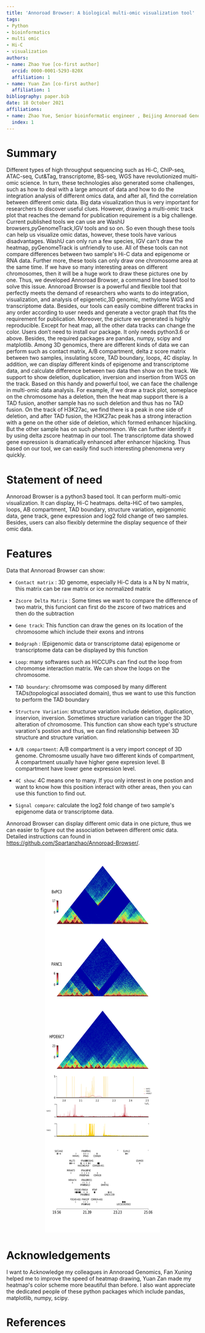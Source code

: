 ```yaml
---
title: 'Annoroad Browser: A biological multi-omic visualization tool'
tags:
- Python
- bioinformatics
- multi omic
- Hi-C
- visualization
authors:
- name: Zhao Yue [co-first author] 
  orcid: 0000-0001-5293-820X
  affiliation: 1
- name: Yuan Zan [co-first author] 
  affiliation: 1
bibliography: paper.bib 
date: 18 October 2021
affiliations:
- name: Zhao Yue, Senior bioinformatic engineer , Beijing Annoroad Genomics
  index: 1
---
```




# Summary
Different types of high throughput sequencing such as Hi-C, ChIP-seq, ATAC-seq, Cut&Tag, transcriptome, BS-seq, WGS have revolutionized multi-omic science. In turn, these technologies also generated some challenges, such as how to deal with a large amount of data and how to do the integration analysis of different omics data, and after all, find the correlation between different omic data. Big data visualization thus is very important for researchers to discover useful clues. However, drawing a multi-omic track plot that reaches the demand for publication requirement is a big challenge. Current published tools we can use are WashU browsers,pyGenomeTrack,IGV tools and so on. So even though these tools can help us visualize omic datas, however, these tools have various disadvantages. WashU can only run a few species, IGV can't draw the heatmap, pyGenomeTrack is unfriendly to use. All of these tools can not compare differences between two sample's Hi-C data and epigenome or RNA data. Further more, these tools can only draw one chromosome area at the same time. If we have so many interesting areas on different chromosomes, then it will be a huge work to draw these pictures one by one.  Thus, we developed Annoroad Browser, a command line based tool to solve this issue. Annoroad Browser is a powerful and flexible tool that perfectly meets the demand of researchers who wants to do integration, visualization, and analysis of epigenetic,3D genomic, methylome WGS and transcriptome data. Besides, our tools can easily combine different tracks in any order according to user needs and generate a vector graph that fits the requirement for publication. Moreover, the picture we generated is highly reproducible. Except for heat map, all the other data tracks can change the color. Users don’t need to install our package. It only needs python3.6 or above. Besides, the required packages are pandas, numpy, scipy and matplotlib. 
Among 3D genomics, there are different kinds of data we can perform such as contact matrix, A/B compartment, delta z score matrix between two samples, insulating score, TAD boundary, loops, 4C display. In addition, we can display different kinds of epigenome and transcriptome data, and calculate difference between two data then show on the track. We support to show deletion, duplication, inversion and insertion from WGS on the track. Based on this handy and powerful tool, we can face the challenge in multi-omic data analysis. For example, if we draw a track plot, someplace on the chromosome has a deletion, then the heat map support there is a TAD fusion, another sample has no such deletion and thus has no TAD fusion. On the track of H3K27ac, we find there is a peak in one side of deletion, and after TAD fusion, the H3K27ac peak has a strong interaction with a gene on the other side of deletion, which formed enhancer hijacking. But the other sample has on such phenomenon. We can further identify it by using delta zscore heatmap in our tool. The transcriptome data showed gene expression is dramatically enhanced after enhancer hijacking. Thus based on our tool, we can easily find such interesting phenomena very quickly. 

# Statement of need
 Annoroad Browser is a python3 based tool. It can perform multi-omic visualization.  It can display, Hi-C heatmaps. delta-HiC of two samples, loops, AB compartment, TAD boundary, structure variation, epigenomic data, gene track, gene expression and log2 fold change of two samples. Besides, users can also flexibly determine the display sequence of their omic data. 

# Features
Data that Annoroad Browser can show:

- `Contact matrix` : 3D genome, especially Hi-C data is a N by N matrix, this matrix can be raw matrix or ice normalized matrix

- `Zscore Delta Matrix` : Some times we want to compare the difference of two matrix, this funciont can first do the zscore of two matrices and then do the subtraction

- `Gene track`: This function can draw the genes on its location of the chromosome which include their exons and introns

- `Bedgraph` : (Epigenomic data or transcriptome data) epigenome or transcriptome data can be displayed by this function

- `Loop`: many softwares such as HiCCUPs can find out the loop from chromomse interaction matrix. We can show the loops on the chromosome.

- `TAD boundary`: chromsome was composed by many different TADs(topological associated domain), thus we want to use this function to perform the TAD boundary

- `Structure Variation`: structurue variation include deletion, duplication, inservion, inversion. Sometimes structure variation can trigger the 3D alteration of chromosome. This function can show each type's structure varation's postion and thus, we can find relationship between 3D structure and structure variation.

- `A/B compartment`: A/B compartment is a very import concept of 3D genome. Chromosme usually have two different kinds of compartment, A compartment usually have higher gene expresion level. B compartment have lower gene expression level.

- `4C show`: 4C means one to many. If you only interest in one postion and want to know how this position interact with other areas, then you can use this function to find out.

- `Signal compare`: calculate the log2 fold change of two sample's epigenome data or transcriptome data.

Annoroad Browser can display different omic data in one picture, thus we can easier to figure out the association between different omic data. Detailed instructions can found in https://github.com/Spartanzhao/Annoroad-Browser/.

<p align="center">
<img src="https://github.com/Spartanzhao/Annoroad-Browser/blob/main/result/MIR31HG_4C.pdf?raw=true" width="300" height="1000">
</p>

# Acknowledgements
I want to Acknowledge my colleagues in Annoroad Genomics, Fan Xuning helped me to improve the speed of heatmap drawing, Yuan Zan made my heatmap's color scheme more beautiful than before. I also want appreciate the dedicated people of these python packages which include pandas, matplotlib, numpy, scipy.

# References
